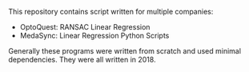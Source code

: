 This repository contains script written for multiple companies:

- OptoQuest: RANSAC Linear Regression
- MedaSync: Linear Regression Python Scripts

Generally these programs were written from scratch and used minimal dependencies. They were all written in 2018.
